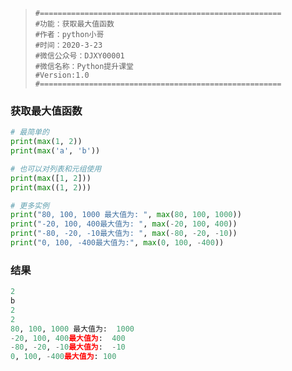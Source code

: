 > ```
> #======================================================
> #功能：获取最大值函数
> #作者：python小哥
> #时间：2020-3-23
> #微信公众号：DJXY00001
> #微信名称：Python提升课堂
> #Version:1.0
> #======================================================
> ```

### 获取最大值函数

```python
# 最简单的
print(max(1, 2))
print(max('a', 'b'))

# 也可以对列表和元组使用
print(max([1, 2]))
print(max((1, 2)))

# 更多实例
print("80, 100, 1000 最大值为: ", max(80, 100, 1000))
print("-20, 100, 400最大值为: ", max(-20, 100, 400))
print("-80, -20, -10最大值为: ", max(-80, -20, -10))
print("0, 100, -400最大值为:", max(0, 100, -400))
```

### 结果

``` python
2
b
2
2
80, 100, 1000 最大值为:  1000
-20, 100, 400最大值为:  400
-80, -20, -10最大值为:  -10
0, 100, -400最大值为: 100
```

